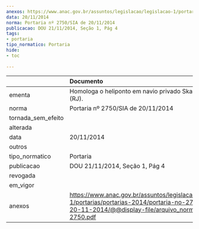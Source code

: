 ```yaml
---
anexos: https://www.anac.gov.br/assuntos/legislacao/legislacao-1/portarias/portarias-2014/portaria-no-2750-sia-de-20-11-2014/@@display-file/arquivo_norma/PA2014-2750.pdf
data: 20/11/2014
norma: Portaria nº 2750/SIA de 20/11/2014
publicacao: DOU 21/11/2014, Seção 1, Pág 4
tags:
- portaria
tipo_normatico: Portaria
hide: 
- toc 
 
---
```


|                    | Documento                                                                                                                                                         |
|:-------------------|:------------------------------------------------------------------------------------------------------------------------------------------------------------------|
| ementa             | Homologa o heliponto em navio privado Skandi Niteroi (RJ).                                                                                                        |
| norma              | Portaria nº 2750/SIA de 20/11/2014                                                                                                                                |
| tornada_sem_efeito |                                                                                                                                                                   |
| alterada           |                                                                                                                                                                   |
| data               | 20/11/2014                                                                                                                                                        |
| outros             |                                                                                                                                                                   |
| tipo_normatico     | Portaria                                                                                                                                                          |
| publicacao         | DOU 21/11/2014, Seção 1, Pág 4                                                                                                                                    |
| revogada           |                                                                                                                                                                   |
| em_vigor           |                                                                                                                                                                   |
| anexos             | https://www.anac.gov.br/assuntos/legislacao/legislacao-1/portarias/portarias-2014/portaria-no-2750-sia-de-20-11-2014/@@display-file/arquivo_norma/PA2014-2750.pdf |